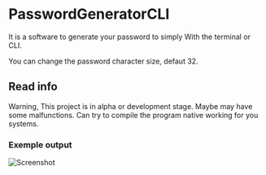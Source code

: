 # PasswordGeneratorCLI

It is a software to generate your password to simply
With the terminal or CLI.

You can change the password character size, defaut 32.

## Read info
Warning, This project is in alpha or development stage. Maybe may have some malfunctions. Can try to compile the program native working for you systems.

### Exemple output
![Screenshot](https://user-images.githubusercontent.com/34812693/213514304-21eec773-8bb6-4d0f-acd9-dfe20236c416.png)
